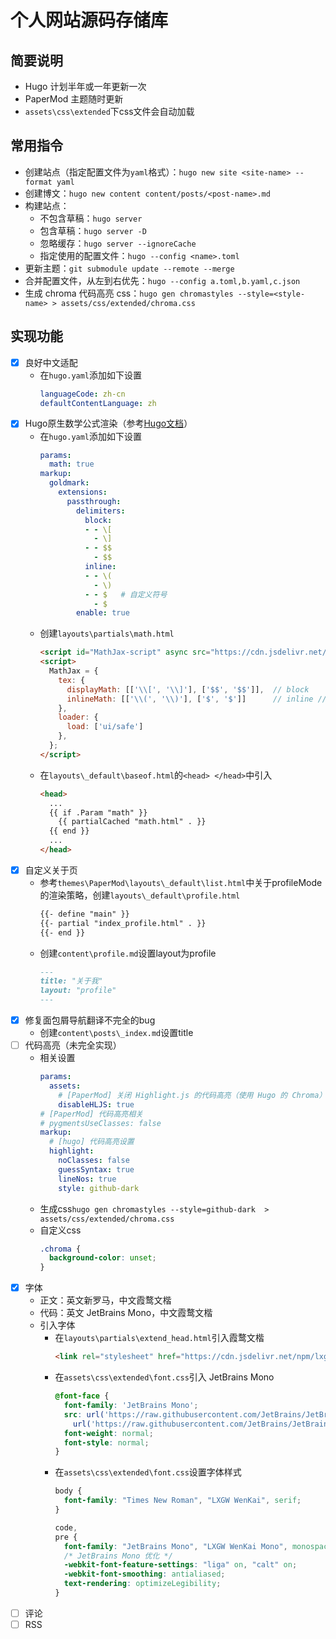 # 个人网站源码存储库

## 简要说明

- Hugo 计划半年或一年更新一次
- PaperMod 主题随时更新
- `assets\css\extended`下css文件会自动加载

## 常用指令

- 创建站点（指定配置文件为`yaml`格式）：`hugo new site <site-name> --format yaml`
- 创建博文：`hugo new content content/posts/<post-name>.md`
- 构建站点：
  - 不包含草稿：`hugo server`
  - 包含草稿：`hugo server -D`
  - 忽略缓存：`hugo server --ignoreCache`
  - 指定使用的配置文件：`hugo --config <name>.toml`
- 更新主题：`git submodule update --remote --merge`
- 合并配置文件，从左到右优先：`hugo --config a.toml,b.yaml,c.json`
- 生成 chroma 代码高亮 css：`hugo gen chromastyles --style=<style-name> > assets/css/extended/chroma.css`

## 实现功能

- [x] 良好中文适配
  - 在`hugo.yaml`添加如下设置
    ```yaml
    languageCode: zh-cn
    defaultContentLanguage: zh
    ```
- [x] Hugo原生数学公式渲染（参考[Hugo文档](https://gohugo.io/content-management/mathematics/)）
  - 在`hugo.yaml`添加如下设置
    ```yaml
    params:
      math: true
    markup:
      goldmark:
        extensions:
          passthrough:
            delimiters:
              block:
              - - \[
                - \]
              - - $$
                - $$
              inline:
              - - \(
                - \)
              - - $   # 自定义符号
                - $
            enable: true
    ```
  - 创建`layouts\partials\math.html`
    ```html
    <script id="MathJax-script" async src="https://cdn.jsdelivr.net/npm/mathjax@3/es5/tex-chtml.js"></script>
    <script>
      MathJax = {
        tex: {
          displayMath: [['\\[', '\\]'], ['$$', '$$']],  // block
          inlineMath: [['\\(', '\\)'], ['$', '$']]      // inline // 自定义符号
        },
        loader: {
          load: ['ui/safe']
        },
      };
    </script>
    ```
  - 在`layouts\_default\baseof.html`的`<head> </head>`中引入
    ```html
    <head>
      ...
      {{ if .Param "math" }}
        {{ partialCached "math.html" . }}
      {{ end }}
      ...
    </head>
    ```
- [x] 自定义关于页
  - 参考`themes\PaperMod\layouts\_default\list.html`中关于profileMode的渲染策略，创建`layouts\_default\profile.html`
    ```html
    {{- define "main" }}
    {{- partial "index_profile.html" . }}
    {{- end }}
    ```
  - 创建`content\profile.md`设置layout为profile
    ```md
    ---
    title: "关于我"
    layout: "profile"
    ---
    ```
- [x] 修复面包屑导航翻译不完全的bug
  - 创建`content\posts\_index.md`设置title
- [ ] 代码高亮（未完全实现）
  - 相关设置
    ```yaml
    params:
      assets:
        # [PaperMod] 关闭 Highlight.js 的代码高亮（使用 Hugo 的 Chroma）
        disableHLJS: true
    # [PaperMod] 代码高亮相关
    # pygmentsUseClasses: false
    markup:
      # [hugo] 代码高亮设置
      highlight:
        noClasses: false
        guessSyntax: true
        lineNos: true
        style: github-dark
    ```
  - 生成css`hugo gen chromastyles --style=github-dark  > assets/css/extended/chroma.css`
  - 自定义css
    ```css
    .chroma {
      background-color: unset;
    }
    ```
- [x] 字体
  - 正文：英文新罗马，中文霞鹜文楷
  - 代码：英文 JetBrains Mono，中文霞鹜文楷
  - 引入字体
    - 在`layouts\partials\extend_head.html`引入霞鹜文楷
      ```html
      <link rel="stylesheet" href="https://cdn.jsdelivr.net/npm/lxgw-wenkai-webfont/style.css" />
      ```
    - 在`assets\css\extended\font.css`引入 JetBrains Mono
      ```css
      @font-face {
        font-family: 'JetBrains Mono';
        src: url('https://raw.githubusercontent.com/JetBrains/JetBrainsMono/master/fonts/webfonts/JetBrainsMono-Regular.woff2') format('woff2'),
          url('https://raw.githubusercontent.com/JetBrains/JetBrainsMono/master/fonts/ttf/JetBrainsMono-Regular.ttf') format('truetype');
        font-weight: normal;
        font-style: normal;
      }
      ```
    - 在`assets\css\extended\font.css`设置字体样式
      ```css
      body {
        font-family: "Times New Roman", "LXGW WenKai", serif;
      }

      code,
      pre {
        font-family: "JetBrains Mono", "LXGW WenKai Mono", monospace;
        /* JetBrains Mono 优化 */
        -webkit-font-feature-settings: "liga" on, "calt" on;
        -webkit-font-smoothing: antialiased;
        text-rendering: optimizeLegibility;
      }
      ```
- [ ] 评论
- [ ] RSS